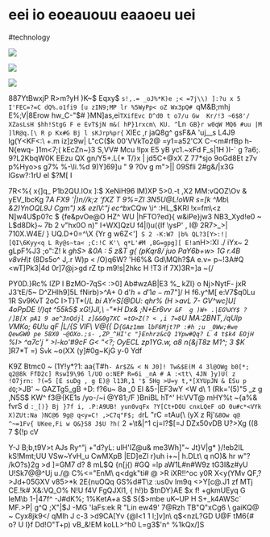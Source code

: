 # eei io eoeauouu eaaoeu uei

<wd-tags>#technology</wd-tags>

![](img/kodim06.avif)

![](img/kodim14.avif)

![](img/kodim09.avif)

887YtBwxjP R>m?yH )K~$ Eqxy$ `s!,.= _oJ%*K)e ;< =7j\\) ]:?u x 5 I'FEC=?=C dQ%.o1fi9 [u zIN9;MP lr %5WyPp< oZ Wx3pQ# `qM&B;mhj E%;V|8Erow hw_C-"$# }MN]as,ei` TXifEvc D^d0 t o7/u Gw  Kr/!3 ~6$8'/ XZasLsH $hh!StgG F e EvT$jN m&( hP}1rxcm\ KU. ^ `Ln` GB}r w0qW MQ6 #uu |M ]lR@q.[\ R p Kx#G Bj l sKJrp%pr{` XlEc ,r jaQ8g^ gsF&A 'uj__s L4J9 lg(Y<KF<:\ +.m iz]z9w| L"cC($k 00'VVkTo2@ =y1=a52'CX C-<m#rfBp h-N{ewq-  ]1m<7;( kEcZn~}3 S,VV# Mcu !Ipx E5 yB yc1.~xFd F_s|1H )I-`  g <td>?a6;. 9?L2KbqW0K EEzu QX gn/Y5+.L{* T/}x | jd5C+@xX Z 77*sjo 9oGd8Et z7v p%Hyo>s g7% %-\Ii.%d 9)Y]69]u " 9 ?0v g m">|| 09Sfli 2#g&/|x3G lGsw?:1rU el $?M[ I

7R<%{ x{]q_ P1b2QU.IOx ]:$ XeNiH96 lM)XP 5>0.-t ,X2 MM:vQOZ\Ov & yEV_IbcKg 7*A FX9 '|)n//k;z 'fXZ T 9%=ZI 3N5U@L!oWR s=[k ^Mb\ &2)YnOQL9J Cgm") x& ezIV:"j ec^bx*CQw \i^ :HL_$KRI !x=fm\<z N]w4U$p0?c $ {fe&pvOe@O HZ^ WU |hFTO?ed}{ w&iPe}jw3 NB3_Xyd!e0 ~ L$d8Dk}~ 7b 2 v"hx0O n)" I+WX]QzU f4|I)u({If \ysP' , I@ 2R7>_>| 710X.W4E/ } UQ.D+0=^\X {Yr g w6Z<']` S 2 -K:W7 |b% QL?3[Y>:!| [QI\6Kyy<q L Ry@s~ta< ;C:!C K'\ q*L'#M ,8G=gpg][ E!a`nH>:XI ./ iYx~ 2 gLpF%J3 ;o":Z! k _ghS> &0A : 5 z&T g{ (pKqr8/ juo PaY6b+w> 1G r.4B v8vH\t_ (8Ds5o^ J,.r W)p < /O)q6W? 'H6%& Gd\MQh?$A e.v= p~!3A#Q <wT]Pk3|4d 0r]7@j>gd rZ tp m9!s|2hkc H !T3 if 7X)3R=]a ~{/

PY0D.}Rc% lZP I BzMO-7qS< :>0]  Ab#wzAB|E3 %_ kZl} o Nj>NytF- jxR J3'tE/5~ D^ZHlh9]5L fNirb)>^A+ 0 d'$h+d'1 e-m$7"]/ H f6.y^M[ e:V7$q0Lu 1R Sv9KvT 2oC I>T}T*(/_L bi AY=S[@DU: qhr% (H >avL 7- GV^wc]U[ 4oPpDE !/)qt ^55k5$ xG!}JI,\ -"*H Dx& ;N+Er6vv` &F  g )W+ .|EG%XY$ ? /]B[X pA1 9 ae^3nQdjl z]&&0g7XC =tO>Z(? < ,i 7=8`U MA:2$B NT, /q  Ulp%D f  VOZO)N( 0f g$ VMKo; 6U!u qF |L/{S VlF\ V@({ D`{GAz1mm lbF6Mjt?P :#h ;u _0Ww;#we QewGW0 pe 58X0 ~@OXo.;s- ,ZP_^HI'c "}Enhrz&cQ 1Ypw#Qq? L 4 t$k4 EOjH` %I> ^a7c'j " >I-ko'#9cF G< "<?; OyECL zp1YG.w, a8 n{&jT8z M1^; 3 $K_ ]R7*T =) S`v`k ~o(XX (y]#0g~KjG y-0 Ydf

K9Z Btmc0 ~ (1Y!y*?1: aa{T#h`- Ar$Z& < N J0]! Tw&$E(M 4 3l@OWg b0[*; q2@8k FfD2c] RswI9\96 l/UO o:NEP R=6i _nA # A :<tt\ 4JN }y)U( z !O7jrn: ?(=5 [E suDg , g E)@ l13R,1 '$ 5Hg >U=y t,*[XYUpJN & ESu p dQ`;>JB' ~ GAZTg5_gB +D: f?6u~ 8a _0 El &5-|EF3wY <W d\ 1 (Rk='(5)"5 _z g ,N5S$ KW^ f3@{KE1s /yo-/~i @Y81;/F }BniBL hT^' H:VVT@ mHY%t ~{a%& fvrS d `:_[)} Bj }7f i, .P:A9UB! yun0vqFx ?Y[Ct+DOU cnxLQeF oD 0u#c*<VYk X)ZUt:Na )NC@6 9g@ q<y=C! ,>C7q"F$; d`rL "rC =tAu{\ (yX z Rj'`&8Ow q@ ^~=1Fv{ UKee,Fi w Q&}S8 J$U ?h(` 2 +\t&|^1 cj=I?$[=J DZx50vDB U?>Xg ((8 7 $(!p cV

Y-J B;b,t9V>t AJs Ry^"j +"d?yL: ulH'IZ@u& me3Wh]"~ Jt}V|g\* }/!eb2IL kS!Mmt;UU VSw~YvH_u CwMXpB |ED]eZl r}uh i+~| h.DLt\ q nO)& hr w"? /kO?s}2g >d ]=GM7 d? 8 mL$Q {n[j{) #GQ =lp aW1L#n#W9z tG3I&z#yU U!Sk7@@^Uj u./@ C%<="EnM\ q<dgk"ti# @ >R iXR!!^oc y0R X<y(YMv QF,? >Jd+05GXV v85>*k  2E{nuOQq GS%d#T\z :us0v lm9q <>Y[c@.J1 zf MTj CE.!k# X&:VQ_O% N!U  f4V FgQJXl1, { h!)b $tnDY}AE $x f! +gkmUEyq G IeM\b 1-|47f^ -J#dK%; 1%KetA+a S$ S{$>mbe uK~UP H S+_k4AWSc` MF.>P| g^Q ;X"|$J -MG 'IaFs:ek R "Lin ew49' 7@Rzh TB"Q"xCg6 \ gaiKQ@  ~ Cyx8jk9</ qMIh J c-3 >d9CA[Yv {@l<1 1 l;]v]n\ q$<nzL?GD U@F tM6{# o? U I}f Dd!O"T+p) vB_&!EM koLL>^h0 L=g3$'n^ %1kQx/]S